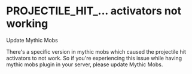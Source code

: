 # PROJECTILE\_HIT\_... activators not working

Update Mythic Mobs

There's a specific version in mythic mobs which caused the projectile hit activators to not work. So if you're experiencing this issue while having mythic mobs plugin in your server, please update Mythic Mobs.
